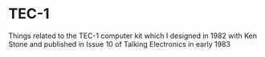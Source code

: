 # TEC-1

Things related to the TEC-1 computer kit which I designed in 1982 with Ken Stone
and published in Issue 10 of Talking Electronics in early 1983
